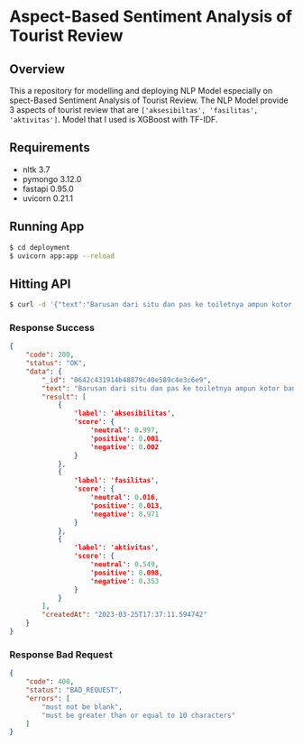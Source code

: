 # Aspect-Based Sentiment Analysis of Tourist Review

## Overview
This a repository for modelling and deploying NLP Model especially on spect-Based Sentiment Analysis of Tourist Review. The NLP Model provide 3 aspects of tourist review that are `['aksesibiltas', 'fasilitas', 'aktivitas']`. Model that I used is XGBoost with TF-IDF.

## Requirements
- nltk 3.7
- pymongo 3.12.0
- fastapi 0.95.0
- uvicorn 0.21.1

## Running App
```bash
$ cd deployment
$ uvicorn app:app --reload
```
## Hitting API
```bash
$ curl -d '{"text":"Barusan dari situ dan pas ke toiletnya ampun kotor banget,dan bau pesing,tidak terawat padahal berbayar"}' -H "Content-Type: application/json" -X POST http://127.0.0.1:8000/predict-tourist-review
```

### Response Success
```json
{
    "code": 200,
    "status": "OK",
    "data": {
        "_id": "0642c431914b48879c40e589c4e3c6e9",
        "text": "Barusan dari situ dan pas ke toiletnya ampun kotor banget,dan bau pesing,tidak terawat padahal berbayar",
        "result": [
            {
                'label': 'aksesibilitas',
                'score': {
                    'neutral': 0.997,
                    'positive': 0.001,
                    'negative': 0.002
                }
            },
            {
                'label': 'fasilitas',
                'score': {
                    'neutral': 0.016,
                    'positive': 0.013,
                    'negative': 0.971
                }
            },
            {
                'label': 'aktivitas',
                'score': {
                    'neutral': 0.549,
                    'positive': 0.098,
                    'negative': 0.353
                }
            }
        ],
        "createdAt": "2023-03-25T17:37:11.594742"
    }  
}
```

### Response Bad Request
```json
{
    "code": 400,
    "status": "BAD_REQUEST",
    "errors": [
        "must not be blank",
        "must be greater than or equal to 10 characters"
    ]
}
```
